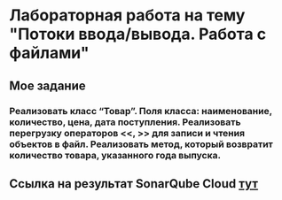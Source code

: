 # Лабораторная работа на тему "Потоки ввода/вывода. Работа с файлами"


## Мое задание


### Реализовать класс “Товар”. Поля класса: наименование, количество, цена, дата поступления. Реализовать перегрузку операторов <<, >> для записи и чтения объектов в файл. Реализовать метод, который возвратит количество товара, указанного года выпуска.


## Ссылка на результат SonarQube Cloud [тут](https://sonarcloud.io/project/overview?id=rottesy_allLabs3Sem)